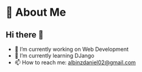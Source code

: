 # 🚀 About Me
## Hi there 👋
- 🔭 I’m currently working on Web Development 
- 🌱 I’m currently learning DJango
- 📫 How to reach me: albinzdaniel02@gmail.com
<!--
**albinzdaniel02/albinzdaniel02** is a ✨ _special_ ✨ repository because its `README.md` (this file) appears on your GitHub profile.

Here are some ideas to get you started:

- 👯 I’m looking to collaborate on
- 🤔 I’m looking for help with ...
- 💬 Ask me about ...
- 😄 Pronouns: ...
- ⚡ Fun fact: ...
-->
